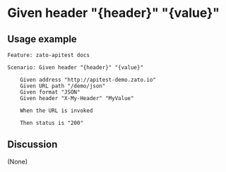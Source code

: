 
Given header "{header}" "{value}"
=============================================================================================================

Usage example
-------------

```
Feature: zato-apitest docs

Scenario: Given header "{header}" "{value}"

    Given address "http://apitest-demo.zato.io"
    Given URL path "/demo/json"
    Given format "JSON"
    Given header "X-My-Header" "MyValue"

    When the URL is invoked

    Then status is "200"
```

Discussion
----------

(None)